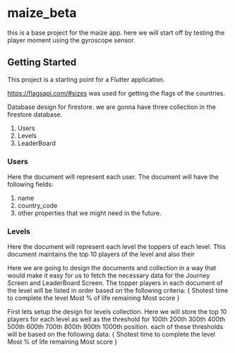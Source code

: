 # maize_beta

this is a base project for the maize app. here we will start off by testing the player moment using the gyroscope sensor.

## Getting Started

This project is a starting point for a Flutter application.

https://flagsapi.com/#sizes was used for getting the flags of the countries.



Database design for firestore.
we are gonna have three collection in the firestore database.
1. Users
2. Levels
3. LeaderBoard

### Users
Here the document will represent each user. The document will have the following fields:
1. name
2. country_code
3. other properties that we might need in the future.

### Levels
Here the document will represent each level the toppers of each level. This document maintains the top 10 players of the level and also their 



Here we are going to design the documents and collection in a way that would make it easy for us to fetch the necessary data for the Journey Screen and LeaderBoard Screen.
The topper players in each document of the level will be listed in order based on the following criteria:
{
    Shotest time to complete the level
    Most % of life remaining
    Most score
}

First lets setup the design for levels collection. Here we will store the top 10 players for each level as well as the threshold for 
100th
200th
300th
400th
500th
600th
700th
800th
900th
1000th position. each of these thresholds will be based on the following data:
{
    Shotest time to complete the level
    Most % of life remaining
    Most score
} 